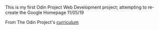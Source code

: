 This is my first Odin Project Web Development project; attempting to re-create the Google Homepage 11/05/19

From The Odin Project's [curriculum](http://www.theodinproject.com/courses/web-development-101/lessons/html-css)

